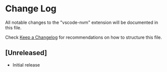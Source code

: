 # Change Log

All notable changes to the "vscode-nvm" extension will be documented in this file.

Check [Keep a Changelog](http://keepachangelog.com/) for recommendations on how to structure this file.

## [Unreleased]

- Initial release